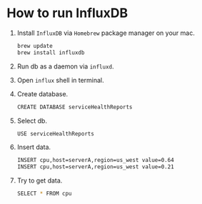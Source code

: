 # How to run InfluxDB

1. Install `InfluxDB` via `Homebrew` package manager on your mac.
   ```bash
   brew update
   brew install influxdb
   ```      
2. Run db as a daemon via `influxd`.
    
3. Open `influx` shell in terminal.

4. Create database.
   ```bash
   CREATE DATABASE serviceHealthReports
   ```

5. Select db.
   ```bash
   USE serviceHealthReports
   ```
   
6. Insert data.
   ```bash
   INSERT cpu,host=serverA,region=us_west value=0.64
   INSERT cpu,host=serverA,region=us_west value=0.21
   ```

7. Try to get data.
   ```bash
   SELECT * FROM cpu
   ```
 